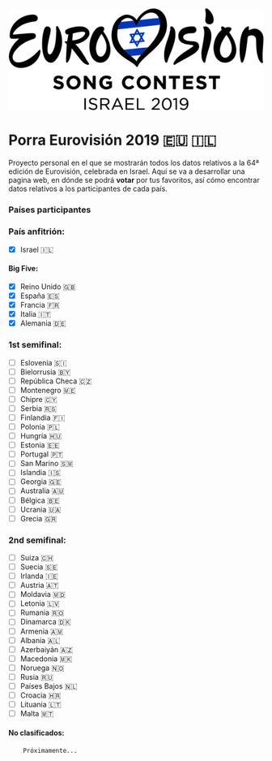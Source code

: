 ![Eurovision2018](/img/eurovision-2019-israel.png)

# Porra Eurovisión 2019 :eu: :israel:

Proyecto personal en el que se mostrarán todos los datos relativos a la 64ª edición de Eurovisión, celebrada en Israel. 
Aquí se va a desarrollar una pagina web, en dónde se podrá **votar** por tus favoritos, así cómo encontrar datos relativos a los participantes de cada país. 

### Países participantes
  ### País anfitrión:   
  - [x] Israel :israel:
  #### Big Five:
  - [x] Reino Unido :uk:
  - [x] España :es:
  - [x] Francia :fr:
  - [x] Italia :it:
  - [x] Alemania :de:
  ### 1st semifinal: 
  - [ ] Eslovenia 	:slovenia:
  - [ ] Bielorrusia :belarus:
  - [ ] República Checa :czech_republic:
  - [ ] Montenegro :montenegro:
  - [ ] Chipre :cyprus:
  - [ ] Serbia :serbia: 
  - [ ] Finlandia :finland:
  - [ ] Polonia :poland:
  - [ ] Hungría :hungary:
  - [ ] Estonia :estonia:
  - [ ] Portugal :portugal:
  - [ ] San Marino :san_marino:
  - [ ] Islandia :iceland:
  - [ ] Georgia :georgia:
  - [ ] Australia :australia:
  - [ ] Bélgica :belgium:
  - [ ] Ucrania :ukraine:
  - [ ] Grecia :greece:
  ### 2nd semifinal: 
  - [ ] Suiza :switzerland:
  - [ ] Suecia :sweden:
  - [ ] Irlanda :ireland:
  - [ ] Austria :austria:
  - [ ] Moldavia :moldova:
  - [ ] Letonia :latvia:
  - [ ] Rumania :romania:
  - [ ] Dinamarca :denmark:
  - [ ] Armenia :armenia:
  - [ ] Albania :albania:
  - [ ] Azerbaiyán :azerbaijan:
  - [ ] Macedonia :macedonia:
  - [ ] Noruega :norway: 
  - [ ] Rusia :ru:
  - [ ] Países Bajos :netherlands:
  - [ ] Croacia :croatia:
  - [ ] Lituania :lithuania:
  - [ ] Malta :malta:
  #### No clasificados: 
        Próximamente...
